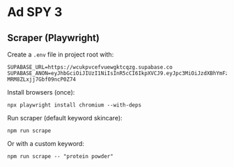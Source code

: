 # Ad SPY 3

## Scraper (Playwright)

Create a `.env` file in project root with:

```
SUPABASE_URL=https://wcukpvcefvuewgktcqzg.supabase.co
SUPABASE_ANON=eyJhbGciOiJIUzI1NiIsInR5cCI6IkpXVCJ9.eyJpc3MiOiJzdXBhYmFzZSIsInJlZiI6IndjdWtwdmNlZnZ1ZXdna3RjcXpnIiwicm9sZSI6ImFub24iLCJpYXQiOjE3NTQ0MTk5NTgsImV4cCI6MjA2OTk5NTk1OH0.rVbhC2A7YnH2tUakWOn_-MRM8ZLxjj7Gbf09ncP0Z74
```

Install browsers (once):

```
npx playwright install chromium --with-deps
```

Run scraper (default keyword skincare):

```
npm run scrape
```

Or with a custom keyword:

```
npm run scrape -- "protein powder"
```

